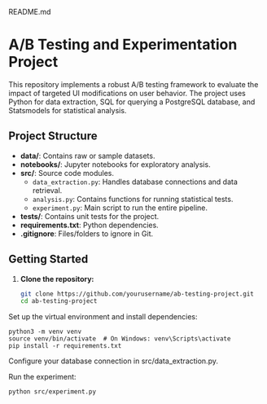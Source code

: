 README.md

# A/B Testing and Experimentation Project

This repository implements a robust A/B testing framework to evaluate the impact of targeted UI modifications on user behavior. The project uses Python for data extraction, SQL for querying a PostgreSQL database, and Statsmodels for statistical analysis.

## Project Structure

- **data/**: Contains raw or sample datasets.
- **notebooks/**: Jupyter notebooks for exploratory analysis.
- **src/**: Source code modules.
  - `data_extraction.py`: Handles database connections and data retrieval.
  - `analysis.py`: Contains functions for running statistical tests.
  - `experiment.py`: Main script to run the entire pipeline.
- **tests/**: Contains unit tests for the project.
- **requirements.txt**: Python dependencies.
- **.gitignore**: Files/folders to ignore in Git.

## Getting Started

1. **Clone the repository:**
   ```bash
   git clone https://github.com/yourusername/ab-testing-project.git
   cd ab-testing-project

Set up the virtual environment and install dependencies:

	python3 -m venv venv
	source venv/bin/activate  # On Windows: venv\Scripts\activate
	pip install -r requirements.txt

Configure your database connection in src/data_extraction.py.

Run the experiment:

	python src/experiment.py
